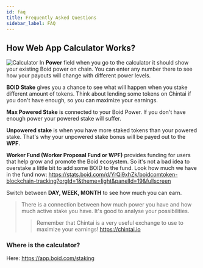 ```yaml
---
id: faq
title: Frequently Asked Questions
sidebar_label: FAQ
---
```

## How Web App Calculator Works?
![Calculator](/img/calculator_1.jpeg "Calculator")
In **Power** field when you go to the calculator it should show your existing Boid power on chain. You can enter any number there to see how your payouts will change with different power levels.

**BOID Stake**  gives you a chance to see what will happen when you stake different amount of tokens. Think about lending some tokens on Chintai if you don't have enough, so you can maximize your earnings.

**Max Powered Stake** is connected to your Boid Power. If you don't have enough power your powered stake will suffer.

**Unpowered stake** is when you have more staked tokens than your powered stake. That's why your unpowered stake bonus will be payed out to the **WPF**.

**Worker Fund (Worker Proposal Fund or WPF)** provides funding for users that help grow and promote the Boid ecosystem. So it's not a bad idea to overstake a little bit to add some BOID to the fund.
Look how much we have in the fund now: https://stats.boid.com/d/YrQi9xhZk/boidcomtoken-blockchain-tracking?orgId=1&theme=light&panelId=19&fullscreen

Switch between **DAY, WEEK, MONTH** to see how much you can earn.

> There is a connection between how much power you have and how much active stake you have. It's good to analyse your possibilities.
>> Remember that Chintai is a very useful exchange to use to maximize your earnings! https://chintai.io
### Where is the calculator?
Here: https://app.boid.com/staking